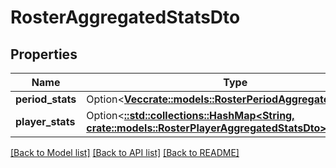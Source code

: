 # RosterAggregatedStatsDto

## Properties

Name | Type | Description | Notes
------------ | ------------- | ------------- | -------------
**period_stats** | Option<[**Vec<crate::models::RosterPeriodAggregatedStatsDto>**](RosterPeriodAggregatedStatsDTO.md)> |  | [optional]
**player_stats** | Option<[**::std::collections::HashMap<String, crate::models::RosterPlayerAggregatedStatsDto>**](RosterPlayerAggregatedStatsDTO.md)> |  | [optional]

[[Back to Model list]](../README.md#documentation-for-models) [[Back to API list]](../README.md#documentation-for-api-endpoints) [[Back to README]](../README.md)


